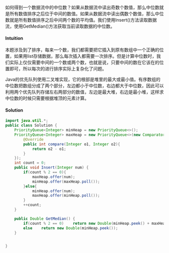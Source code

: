 如何得到一个数据流中的中位数？如果从数据流中读出奇数个数值，那么中位数就是所有数值排序之后位于中间的数值。如果从数据流中读出偶数个数值，那么中位数就是所有数值排序之后中间两个数的平均值。我们使用Insert()方法读取数据流，使用GetMedian()方法获取当前读取数据的中位数。

#### Intuition

本题涉及到了排序，每来一个数，我们都需要把它插入到原有数组中一个正确的位置，如果用list存储数据，那么每次插入都需要一次排序。但是计算中位数时，我们实际上仅仅需要中间的一个数或两个数，也就是说，只要中间的数在它该在的位置即可，所以每次的进行排序实际上复杂化了问题。

Java的优先队列使用二叉堆实现，它的根部是堆里的最大或最小值。有序数组的中位数把数组分成了两个部分，左边都小于中位数，右边都大于中位数，因此可以利用两个优先队列存储左右两部分的数值，左边是最大堆，右边是最小堆，这样求中位数的时候只需要根据堆顶的元素计算。

#### Solution

```java
import java.util.*;
public class Solution {
    PriorityQueue<Integer> minHeap = new PriorityQueue<>();
    PriorityQueue<Integer> maxHeap = new PriorityQueue<>(new Comparator<Integer>(){
        @Override
        public int compare(Integer o1, Integer o2){
            return o2 - o1;
        }
    });
    int count = 0;
    public void Insert(Integer num) {
        if(count % 2 == 0){
            maxHeap.offer(num);
            minHeap.offer(maxHeap.poll());
        }else{
            minHeap.offer(num);
            maxHeap.offer(minHeap.poll());
        }
        ++count;
    }

    public Double GetMedian() {
        if(count % 2 == 0)    return new Double(minHeap.peek() + maxHeap.peek()) / 2;
        else    return new Double(minHeap.peek());
    }


}
```

